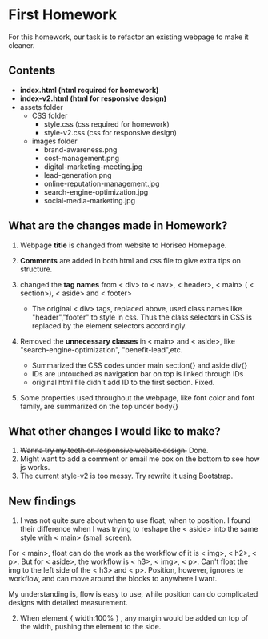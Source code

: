 # First Homework

For this homework, our task is to refactor an existing webpage to make it cleaner.





## Contents
* **index.html (html required for homework)**
* **index-v2.html (html for responsive design)**
* assets folder
   * CSS folder
      * style.css (css required for homework)
      * style-v2.css (css for responsive design)
   * images folder
      * brand-awareness.png
      * cost-management.png
      * digital-marketing-meeting.jpg
      * lead-generation.png
      * online-reputation-management.jpg
      * search-engine-optimization.jpg
      * social-media-marketing.jpg
      
      
      
## What are the changes made in Homework?
1. Webpage **title** is changed from website to Horiseo Homepage.

2. **Comments** are added in both html and css file to give extra tips on structure.

3. changed the **tag names** from  < div> to  < nav>, < header>,  < main> ( < section>), < aside> and  < footer>
    * The original  < div> tags, replaced above, used class names like "header","footer" to style in css. Thus the class selectors in CSS is replaced by the element selectors accordingly.
  
  
4. Removed the **unnecessary classes** in  < main> and  < aside>, like "search-engine-optimization", "benefit-lead",etc. 
    * Summarized the CSS codes under main section{} and aside div{}
    * IDs are untouched as navigation bar on top is linked through IDs
    * original html file didn't add ID to the first section. Fixed. 
  
5. Some properties used throughout the webpage, like font color and font family, are summarized on the top under body{}





## What other changes I would like to make?
1. <s>Wanna try my teeth on responsive website design.</s> Done.
2. Might want to add a comment or email me box on the bottom to see how js works.
3. The current style-v2 is too messy. Try rewrite it using Bootstrap.




## New findings
1. I was not quite sure about when to use float, when to position. I found their difference when I was trying to reshape the < aside> into the same style with < main> (small screen).

  For < main>, float can do the work as the workflow of it is < img>, < h2>, < p>. 
  But for < aside>, the workflow is < h3>, < img>, < p>. Can't float the img to the left side of the < h3> and < p>. Position, however, ignores te workflow, and can move around the blocks to anywhere I want. 

  My understanding is, flow is easy to use, while position can do complicated designs with detailed measurement. 



2. When element { width:100% } , any margin would be added on top of the width, pushing the element to the side. 



